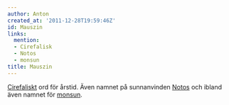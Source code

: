 ```yaml
---
author: Anton
created_at: '2011-12-28T19:59:46Z'
id: Mauszin
links:
  mention:
  - Cirefalisk
  - Notos
  - monsun
title: Mauszin
---
```


[Cirefaliskt] ord för årstid. Även namnet på sunnanvinden [Notos] och ibland även namnet för
[monsun].

  [Cirefaliskt]: Cirefalisk
  [Notos]: Notos
  [monsun]: monsun
